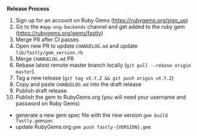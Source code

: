 **Release Process**

1. Sign up for an account on Ruby Gems (https://rubygems.org/sign_up)
2. Go to the `#app-eng-backends` channel and get added to the ruby gem (https://rubygems.org/gems/fastly)
3. Merge PR after CI passes
4. Open new PR to update `CHANGELOG.md` and update `lib/fastly/gem_version.rb`
5. Merge `CHANGELOG.md` PR
6. Rebase latest remote master branch locally (`git pull --rebase origin master`).
7. Tag a new release (`git tag vX.Y.Z && git push origin vX.Y.Z`)
8. Copy and paste `CHANGELOG.md` into the draft release
9. Publish draft release
10. Publish the gem to RubyGems.org (you will need your username and password on Ruby Gems)

- generate a new gem spec file with the new version `gem build fastly.gemspec`
- update RubyGems.org `gem push fastly-{VERSION}.gem`
